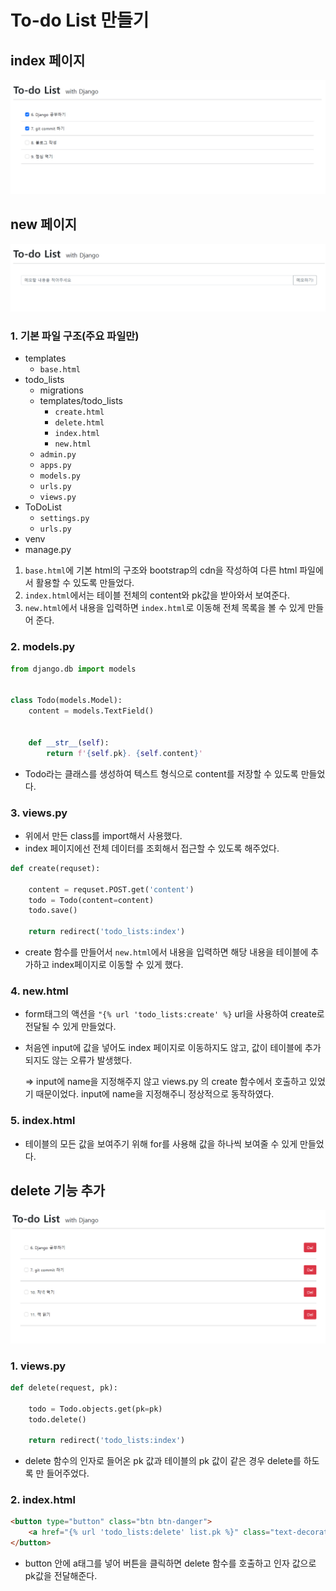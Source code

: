# To-do List 만들기

## index 페이지

![image-20220309123956163](README.assets/image-20220309123956163.png)

## new 페이지

![image-20220309124112153](README.assets/image-20220309124112153.png)



### 1. 기본 파일 구조(주요 파일만)

- templates
  - `base.html`
- todo_lists
  - migrations
  - templates/todo_lists
    - `create.html`
    - `delete.html`
    - `index.html`
    - `new.html`
  - `admin.py`
  - `apps.py`
  - `models.py`
  - `urls.py`
  - `views.py`
- ToDoList
  - `settings.py`
  - `urls.py`
- venv
- manage.py



1. `base.html`에 기본 html의 구조와 bootstrap의 cdn을 작성하여 다른 html 파일에서 활용할 수 있도록 만들었다. 
2. `index.html`에서는 테이블 전체의 content와 pk값을 받아와서 보여준다.
3. `new.html`에서 내용을 입력하면 `index.html`로 이동해 전체 목록을 볼 수 있게 만들어 준다. 



### 2. models.py

```python
from django.db import models


class Todo(models.Model):
    content = models.TextField()

    
    def __str__(self):
        return f'{self.pk}. {self.content}'
```

- Todo라는 클래스를 생성하여 텍스트 형식으로 content를 저장할 수 있도록 만들었다. 



### 3. views.py

- 위에서 만든 class를 import해서 사용했다.
- index 페이지에선 전체 데이터를 조회해서 접근할 수 있도록 해주었다.

```python
def create(requset):
    
    content = requset.POST.get('content')
    todo = Todo(content=content)
    todo.save()

    return redirect('todo_lists:index')
```

- create 함수를 만들어서 `new.html`에서 내용을 입력하면 해당 내용을 테이블에 추가하고 index페이지로 이동할 수 있게 했다. 



### 4. new.html

- form태그의 액션을 `"{% url 'todo_lists:create' %}` url을 사용하여 create로 전달될 수 있게 만들었다. 

- 처음엔 input에 값을 넣어도 index 페이지로 이동하지도 않고, 값이 테이블에 추가되지도 않는 오류가 발생했다.

  => input에 name을 지정해주지 않고 views.py 의 create 함수에서 호출하고 있었기 때문이었다. input에 name을 지정해주니 정상적으로 동작하였다. 



### 5. index.html

- 테이블의 모든 값을 보여주기 위해 for를 사용해 값을 하나씩 보여줄 수 있게 만들었다. 

### 

## delete 기능 추가

![image-20220309143752251](README.assets/image-20220309143752251.png)

### 1. views.py

```python
def delete(request, pk):

    todo = Todo.objects.get(pk=pk)
    todo.delete()
    
    return redirect('todo_lists:index')
```

- delete 함수의 인자로 들어온 pk 값과 테이블의 pk 값이 같은 경우 delete를 하도록 만 들어주었다. 

### 2. index.html

```html
<button type="button" class="btn btn-danger">
	<a href="{% url 'todo_lists:delete' list.pk %}" class="text-decoration-none" style="color:white;">Del</a>
</button>
```

- button 안에 a태그를 넣어 버튼을 클릭하면 delete 함수를 호출하고 인자 값으로 pk값을 전달해준다.